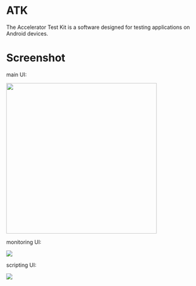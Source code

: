 ATK
===

The Accelerator Test Kit is a software designed for testing applications on Android devices.

Screenshot
===========
main UI:

<img width='400px' src='http://dev-ice.orange-labs.fr/atk/docv2/images/ATK_main_ui.png'/>

monitoring UI:

<img src='http://dev-ice.orange-labs.fr/atk/docv2/images/tools_analyzer_description1.png'/>

scripting UI:

<img src='http://dev-ice.orange-labs.fr/atk/docv2/images/tools_recorder_autocompletion.png'/>